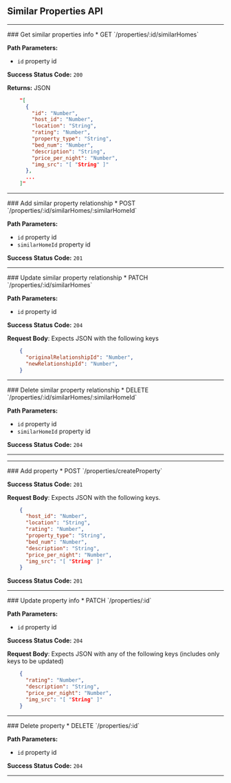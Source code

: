 ## Similar Properties API
<hr />
### Get similar properties info
  * GET `/properties/:id/similarHomes`

**Path Parameters:**
  * `id` property id

**Success Status Code:** `200`

**Returns:** JSON

```json
    "[
      {
        "id": "Number",
        "host_id": "Number",
        "location": "String",
        "rating": "Number",
        "property_type": "String",
        "bed_num": "Number",
        "description": "String",
        "price_per_night": "Number",
        "img_src": "[ "String" ]"
      },
      ...
    ]"
```
<hr />
### Add similar property relationship
  * POST `/properties/:id/similarHomes/:similarHomeId`

**Path Parameters:**
  * `id` property id
  * `similarHomeId` property id

**Success Status Code:** `201`
<hr />
### Update similar property relationship
  * PATCH `/properties/:id/similarHomes`

**Path Parameters:**
  * `id` property id

**Success Status Code:** `204`

**Request Body**: Expects JSON with the following keys

```json
    {
      "originalRelationshipId": "Number",
      "newRelationshipId": "Number",
    }
```
<hr/>
### Delete similar property relationship
  * DELETE `/properties/:id/similarHomes/:similarHomeId`

**Path Parameters:**
  * `id` property id
  * `similarHomeId` property id

**Success Status Code:** `204`
<hr/>
<hr/>
### Add property
  * POST `/properties/createProperty`

**Success Status Code:** `201`

**Request Body**: Expects JSON with the following keys.

```json
    {
      "host_id": "Number",
      "location": "String",
      "rating": "Number",
      "property_type": "String",
      "bed_num": "Number",
      "description": "String",
      "price_per_night": "Number",
      "img_src": "[ "String" ]"
    }
```
**Success Status Code:** `201`
<hr />
### Update property info
  * PATCH `/properties/:id`

**Path Parameters:**
  * `id` property id

**Success Status Code:** `204`

**Request Body**: Expects JSON with any of the following keys (includes only keys to be updated)

```json
    {
      "rating": "Number",
      "description": "String",
      "price_per_night": "Number",
      "img_src": "[ "String" ]"
    }
```
<hr />
### Delete property
  * DELETE `/properties/:id`

**Path Parameters:**
  * `id` property id

**Success Status Code:** `204`
<hr />

